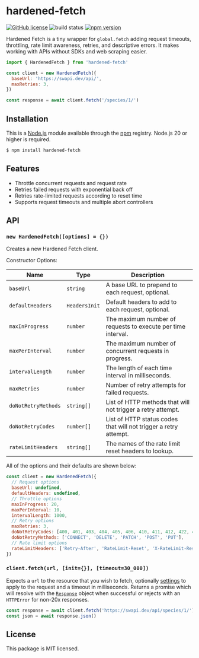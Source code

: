 # hardened-fetch

[![GitHub license](https://img.shields.io/badge/license-MIT-blue.svg)](https://github.com/i-like-robots/hardened-fetch/blob/main/LICENSE) ![build status](https://github.com/i-like-robots/hardened-fetch/actions/workflows/test.yml/badge.svg?branch=main) [![npm version](https://img.shields.io/npm/v/hardened-fetch.svg?style=flat)](https://www.npmjs.com/package/hardened-fetch)

Hardened Fetch is a tiny wrapper for `global.fetch` adding request timeouts, throttling, rate limit awareness, retries, and descriptive errors. It makes working with APIs without SDKs and web scraping easier.

```js
import { HardenedFetch } from 'hardened-fetch'

const client = new HardenedFetch({
  baseUrl: 'https://swapi.dev/api/',
  maxRetries: 3,
})

const response = await client.fetch('/species/1/')
```

## Installation

This is a [Node.js] module available through the [npm] registry. Node.js 20 or higher is required.

```sh
$ npm install hardened-fetch
```

[Node.js]: https://nodejs.org/en/
[npm]: https://www.npmjs.com/
[npm install]: https://docs.npmjs.com/getting-started/installing-npm-packages-locally

## Features

- Throttle concurrent requests and request rate
- Retries failed requests with exponential back off
- Retries rate-limited requests according to reset time
- Supports request timeouts and multiple abort controllers

## API

### `new HardenedFetch([options] = {})`

Creates a new Hardened Fetch client.

Constructor Options:

| Name                | Type          | Description                                                                                              |
| ------------------- | ------------- | -------------------------------------------------------------------------------------------------------- |
| `baseUrl`           | `string`      | A base URL to prepend to each request, optional.                                                         |
| `defaultHeaders`    | `HeadersInit` | Default headers to add to each request, optional.                                                        |
| `maxInProgress`     | `number`      | The maximum number of requests to execute per time interval.                                             |
| `maxPerInterval`    | `number`      | The maximum number of concurrent requests in progress.                                                   |
| `intervalLength`    | `number`      | The length of each time interval in milliseconds.                                                        |
| `maxRetries`        | `number`      | Number of retry attempts for failed requests.                                                            |
| `doNotRetryMethods` | `string[]`    | List of HTTP methods that will not trigger a retry attempt.                                              |
| `doNotRetryCodes`   | `number[]`    | List of HTTP status codes that will not trigger a retry attempt.                                         |
| `rateLimitHeaders`  | `string[]`    | The names of the rate limit reset headers to lookup.                                                     |

All of the options and their defaults are shown below:

```js
const client = new HardenedFetch({
  // Request options
  baseUrl: undefined,
  defaultHeaders: undefined,
  // Throttle options
  maxInProgress: 20,
  maxPerInterval: 10,
  intervalLength: 1000,
  // Retry options
  maxRetries: 3,
  doNotRetryCodes: [400, 401, 403, 404, 405, 406, 410, 411, 412, 422, 451, 501],
  doNotRetryMethods: ['CONNECT', 'DELETE', 'PATCH', 'POST', 'PUT'],
  // Rate limit options
  rateLimitHeaders: ['Retry-After', 'RateLimit-Reset', 'X-RateLimit-Reset', 'X-Rate-Limit-Reset'],
})
```

### `client.fetch(url, [init={}], [timeout=30_000])`

Expects a `url` to the resource that you wish to fetch, optionally [settings](https://developer.mozilla.org/en-US/docs/Web/API/fetch#options) to apply to the request and a timeout in milliseconds. Returns a promise which will resolve with the [`Response`](https://developer.mozilla.org/en-US/docs/Web/API/Response) object when successful or rejects with an `HTTPError` for non-20x responses.

```js
const response = await client.fetch('https://swapi.dev/api/species/1/')
const json = await response.json()
```

## License

This package is MIT licensed.
